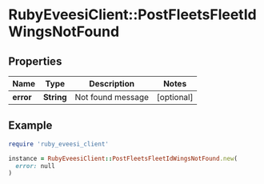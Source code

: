 # RubyEveesiClient::PostFleetsFleetIdWingsNotFound

## Properties

| Name | Type | Description | Notes |
| ---- | ---- | ----------- | ----- |
| **error** | **String** | Not found message | [optional] |

## Example

```ruby
require 'ruby_eveesi_client'

instance = RubyEveesiClient::PostFleetsFleetIdWingsNotFound.new(
  error: null
)
```

